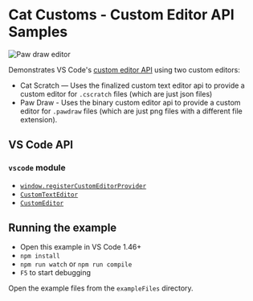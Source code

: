 # Cat Customs - Custom Editor API Samples

![Paw draw editor ](documentation/example.png)

Demonstrates VS Code's [custom editor API](https://code.visualstudio.com/api/extension-guides/custom-editors) using two custom editors:

- Cat Scratch — Uses the finalized custom text editor api to provide a custom editor for `.cscratch` files (which are just json files)
- Paw Draw - Uses the binary custom editor api to provide a custom editor for `.pawdraw` files (which are just png files with a different file extension).

## VS Code API

### `vscode` module

- [`window.registerCustomEditorProvider`](https://code.visualstudio.com/api/references/vscode-api#window.registerCustomEditorProvider)
- [`CustomTextEditor`](https://code.visualstudio.com/api/references/vscode-api#CustomTextEditor)
- [`CustomEditor`](https://code.visualstudio.com/api/references/vscode-api#CustomEditor)

## Running the example

- Open this example in VS Code 1.46+
- `npm install`
- `npm run watch` or `npm run compile`
- `F5` to start debugging

Open the example files from the `exampleFiles` directory.